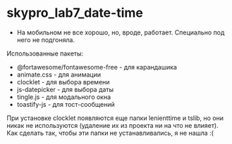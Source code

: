 # skypro_lab7_date-time

- На мобильном не все хорошо, но, вроде, работает. Специально под него не подгоняла.  

Использованные пакеты:  
- @fortawesome/fontawesome-free - для карандашика  
- animate.css - для анимации  
- clocklet - для выбора времени  
- js-datepicker - для выбора даты  
- tingle.js - для модального окна  
- toastify-js - для тост-сообщений

При установке clocklet появляются еще папки lenienttime и tslib, но они никак не используются (удаление их из проекта ни на что не влияет).
Как сделать так, чтобы эти папки не устанавливались, я не нашла :(
